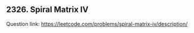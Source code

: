 ## 2326. Spiral Matrix IV

Question link: https://leetcode.com/problems/spiral-matrix-iv/description/